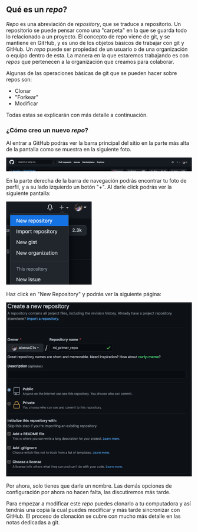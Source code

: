 ## Qué es un _repo_?

_Repo_ es una abreviación de _repository_, que se traduce a
repositorio. Un repositorio se puede pensar como una "carpeta" en la
que se guarda todo lo relacionado a un proyecto. El concepto de repo
viene de git, y se mantiene en GitHub, y es uno de los objetos básicos
de trabajar con git y GitHub. Un _repo_ puede ser propiedad de un
usuario o de una organización o equipo dentro de esta. La manera en la
que estaremos trabajando es con _repos_ que pertenecen a la
organización que creamos para colaborar.

Algunas de las operaciones básicas de git que se pueden hacer sobre
repos son:

- Clonar
- "Forkear"
- Modificar

Todas estas se explicarán con más detalle a continuación.

### ¿Cómo creo un nuevo _repo_?

Al entrar a GitHub podrás ver la barra principal del sitio en la parte
más alta de la pantalla como se muestra en la siguiente foto.

![Botón + para crear repo](figs/new_repo_btn.png)

En la parte derecha de la barra de navegación podrás encontrar tu foto
de perfil, y a su lado izquierdo un botón "+". Al darle click podrás
ver la siguiente pantalla:

![Al hacer click en +](figs/+btn_clicked.png)

Haz click en "New Repository" y podrás ver la siguiente página:

![Pagina de nuevo repo](figs/new_repo_page.png)

Por ahora, solo tienes que darle un nombre. Las demás opciones de
configuración por ahora no hacen falta, las discutiremos más tarde.

Para empezar a modificar este _repo_ puedes clonarlo a tu computadora
y así tendrás una copia la cual puedes modificar y más tarde
sincronizar con GitHub. El proceso de clonación se cubre con mucho más
detalle en las notas dedicadas a git.
